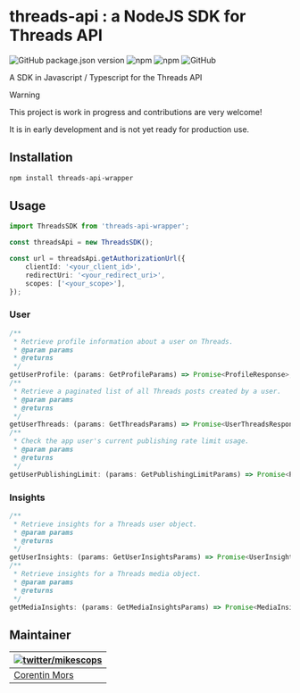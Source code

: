 # threads-api : a NodeJS SDK for Threads API

![GitHub package.json version](https://img.shields.io/github/package-json/v/mikescops/node-threads-api)
![npm](https://img.shields.io/npm/v/threads-api-wrapper)
![npm](https://img.shields.io/npm/dw/threads-api-wrapper)
![GitHub](https://img.shields.io/github/license/mikescops/node-threads-api)

A SDK in Javascript / Typescript for the Threads API

> [!WARNING]
> This project is work in progress and contributions are very welcome!
>
> It is in early development and is not yet ready for production use.

## Installation

```bash
npm install threads-api-wrapper
```

## Usage

```typescript
import ThreadsSDK from 'threads-api-wrapper';

const threadsApi = new ThreadsSDK();

const url = threadsApi.getAuthorizationUrl({
    clientId: '<your_client_id>',
    redirectUri: '<your_redirect_uri>',
    scopes: ['<your_scope>'],
});
```

### User

```typescript
/**
 * Retrieve profile information about a user on Threads.
 * @param params
 * @returns
 */
getUserProfile: (params: GetProfileParams) => Promise<ProfileResponse>;
/**
 * Retrieve a paginated list of all Threads posts created by a user.
 * @param params
 * @returns
 */
getUserThreads: (params: GetThreadsParams) => Promise<UserThreadsResponse>;
/**
 * Check the app user's current publishing rate limit usage.
 * @param params
 * @returns
 */
getUserPublishingLimit: (params: GetPublishingLimitParams) => Promise<PublishingLimitResponse>;
```

### Insights

```typescript
/**
 * Retrieve insights for a Threads user object.
 * @param params
 * @returns
 */
getUserInsights: (params: GetUserInsightsParams) => Promise<UserInsightsResponse>;
/**
 * Retrieve insights for a Threads media object.
 * @param params
 * @returns
 */
getMediaInsights: (params: GetMediaInsightsParams) => Promise<MediaInsightsResponse>;
```

## Maintainer

| [![twitter/mikescops](https://avatars0.githubusercontent.com/u/4266283?s=100&v=4)](https://pixelswap.fr 'Personal Website') |
| --------------------------------------------------------------------------------------------------------------------------- |
| [Corentin Mors](https://pixelswap.fr/)                                                                                      |
